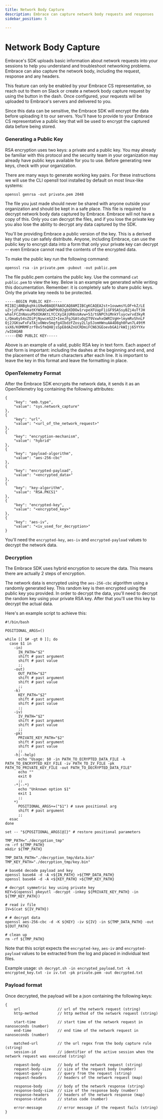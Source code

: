 ```yaml
---
title: Network Body Capture
description: Embrace can capture network body requests and responses
sidebar_position: 5

---
```


# Network Body Capture

Embrace's SDK uploads basic information about network requests into your sessions to help you understand and troubleshoot networking problems. Embrace can also capture the network body, including the request, response and any headers.  

This feature can only be enabled by your Embrace CS representative, so reach out to them on Slack or create a network body capture request by using the button in the dash. Once configured, your requests will be uploaded to Embrace's servers and delivered to you.

Since this data can be sensitive, the Embrace SDK will encrypt the data before uploading it to our servers. You'll have to provide to your Embrace CS representative a public key that will be used to encrypt the captured data before being stored.

### Generating a Public Key

RSA encryption uses two keys: a private and a public key. You may already be familiar with this protocol and the security team in your organization may already have public keys available for you to use. Before generating new keys, check with your organization.  

There are many ways to generate working key pairs. For these instructions we will use the CLI opensll tool installed by default on most linux-like systems:

```shell-session
openssl genrsa -out private.pem 2048
```
The file you just made should never be shared with anyone outside your organization and should be kept in a safe place. This file is required to decrypt network body data captured by Embrace. Embrace will not have a copy of this. Only you can decrypt the files, and if you lose the private key you also lose the ability to decrypt any data captured by the SDK.

You'll be providing Embrace a public version of the key. This is a derived key that you can safely distribute. Anyone, including Embrace, can use the public key to encrypt data into a form that only your private key can decrypt -- even Embrace cannot read the contents of the encrypted data.

To make the public key run the following command:

```shell-session
openssl rsa -in private.pem -pubout -out public.pem
```

The file public.pem contains the public key. Use the command `cat public.pem` to view the key. Below is an example we generated while writing this documentation. Remember: it is completely safe to share public keys. Only the private key needs to be protected.

```
-----BEGIN PUBLIC KEY-----
MIIBIjANBgkqhkiG9w0BAQEFAAOCAQ8AMIIBCgKCAQEA2st+1ouwmsYLOF+kZ/LE
uZ+jzFuMv+AatKYWXQCwOWP9U02gbXDDOw1rvpeXFUapF1iGF9SASsyBZj4uTfJH
whalFCZnNasuPbOIKAKtLYCCXyIAjUR6sUAvw+53/tGNPChiMnkYluycwrvd3kyR
L/Qma6y54sZOiPjNywcmS2Z+IeeJFgJGAtuOgIT9VxwhxGWRIVgH+lmymRvShnLF
Oj2JGKswFxFaTAjvOWev5mgfg4IbdzFZosy2Llp5JomHWnuAA4D8gh0Fwn7L49tM
sxX6/KOMRMFzrf0xSfmQH8jsSpE8dAZnUCRDmiFCN63GEoevbGA1rkWIjj65YYXv
/wIDAQAB
-----END PUBLIC KEY-----
```

Above is an example of a valid, public RSA key in text form. Each aspect of that form is important: including the dashes at the beginning and end, and the placement of the return characters after each line. It is important to leave the key in this format and leave the formatting in place.

### OpenTelemetry Format

After the Embrace SDK encrypts the network data, it sends it as an OpenTelemetry log containing the following attributes:
```
{
    "key": "emb.type",
    "value": "sys.network_capture"
},
{
    "key": "url",
    "value": "<url_of_the_network_request>"
},
{
    "key": "encryption-mechanism",
    "value": "hybrid"
},
{
    "key": "payload-algorithm",
    "value": "aes-256-cbc"
},
{
    "key": "encrypted-payload",
    "value": "<encrypted_data>"
},
{
    "key": "key-algorithm",
    "value": "RSA.PKCS1"
},
{
    "key": "encrypted-key",
    "value": "<encrypted_key>"
},
{
    "key": "aes-iv",
    "value": "<iv_used_for_decryption>"
}
```

You'll need the `encrypted-key`, `aes-iv` and `encrypted-payload` values to decrypt the network data.

### Decryption

The Embrace SDK uses hybrid encryption to secure the data. This means there are actually 2 steps of encryption.

The network data is encrypted using the `aes-256-cbc` algorithm using a randomly generated key. This random key is then encrypted using the public key you provided. In order to decrypt the data, you'll need to decrypt the random key using your private RSA key. After that you'll use this key to decrypt the actual data.

Here's an example script to achieve this:

```
#!/bin/bash

POSITIONAL_ARGS=()

while [[ $# -gt 0 ]]; do
  case $1 in
    -in)
      IN_PATH="$2"
      shift # past argument
      shift # past value
      ;;
    -out)
      OUT_PATH="$2"
      shift # past argument
      shift # past value
      ;;
    -k)
      KEY_PATH="$2"
      shift # past argument
      shift # past value
      ;;
    -iv)
      IV_PATH="$2"
      shift # past argument
      shift # past value
      ;;
    -pk)
      PRIVATE_KEY_PATH="$2"
      shift # past argument
      shift # past value
      ;;
    -h|--help)
      echo "Usage: $0 -in PATH_TO_ECRYPTED_DATA_FILE -k PATH_TO_ENCRYPTED_KEY_FILE -iv PATH_TO_IV_FILE -pk PATH_TO_PRIVATE_KEY_FILE -out PATH_TO_DECRYPTED_DATA_FILE"
      echo ""
      exit 0
      ;;
    -*|--*)
      echo "Unknown option $1"
      exit 1
      ;;
    *)
      POSITIONAL_ARGS+=("$1") # save positional arg
      shift # past argument
      ;;
  esac
done

set -- "${POSITIONAL_ARGS[@]}" # restore positional parameters

TMP_PATH="./decryption_tmp"
rm -rf ${TMP_PATH}
mkdir ${TMP_PATH}

TMP_DATA_PATH="./decryption_tmp/data.bin"
TMP_KEY_PATH="./decryption_tmp/key.bin"

# base64 decode payload and key
openssl base64 -d -A <${IN_PATH} >${TMP_DATA_PATH}
openssl base64 -d -A <${KEY_PATH} >${TMP_KEY_PATH}

# decrypt symmetric key using private key
KEY=$(openssl pkeyutl -decrypt -inkey ${PRIVATE_KEY_PATH} -in ${TMP_KEY_PATH})

# read iv file
IV=$(cat ${IV_PATH})

# # decrypt data
openssl aes-256-cbc -d -K ${KEY} -iv ${IV} -in ${TMP_DATA_PATH} -out ${OUT_PATH}

# clean up
rm -rf ${TMP_PATH}
```

Note that this script expects the `encrypted-key`, `aes-iv` and `encrypted-payload` values to be extracted from the log and placed in individual text files.

Example usage: `sh decrypt.sh -in encrypted_payload.txt -k encrypted_key.txt -iv iv.txt -pk private.pem -out decrypted.txt`

### Payload format

Once decrypted, the payload will be a json containing the following keys:

```
{
    url                 // url of the network request (string)
    http-method         // http method of the network request (string)

    start-time          // start time of the network request in nanoseconds (number)
    end-time            // end time of the network request in nanoseconds (number)

    matched-url         // the url regex from the body capture rule (string)
    session-id          // identifier of the active session when the network request was executed (string)

    request-body        // body of the network request (string)
    request-body-size   // size of the request body (number)
    request-query       // query from the request (string)    
    request-headers     // headers of the network request (map)  

    response-body       // body of the network response (string) 
    response-body-size  // size of the response body (number)
    response-headers    // headers of the network response (map)   
    response-status     // status code (number)

    error-message       // error message if the request fails (string)  
}
```
